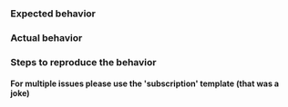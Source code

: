 ### Expected behavior


### Actual behavior


### Steps to reproduce the behavior



#### For multiple issues please use the 'subscription' template (that was a joke)
